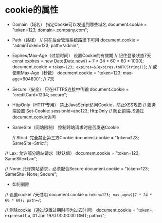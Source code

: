 # cookie的属性

- Domain（域名）
    指定Cookie可以发送到哪些域名
    document.cookie = "token=123; domain=.company.com";

- Path（路径）
    // 只在后台管理系统路径下可用
    document.cookie = "adminToken=123; path=/admin";

- Expires/Max-Age（过期时间）
    设置Cookie的有效期
    // 记住登录状态7天
    const expires = new Date(Date.now() + 7 * 24 * 60 * 60 * 1000);
    document.cookie = `token=123; expires=${expires.toUTCString()}`;
    // 或使用Max-Age（秒数）
    document.cookie = "token=123; max-age=604800"; // 7天

- Secure（安全）
    只在HTTPS连接中传输
    document.cookie = "creditCard=1234; secure";

- HttpOnly（HTTP专用）
    禁止JavaScript访问Cookie，防止XSS攻击
    // 服务端设置
Set-Cookie: sessionId=abc123; HttpOnly
// 防止前端JS通过document.cookie访问

- SameSite（同站限制）
    控制跨站请求时是否发送Cookie

    // Strict: 完全禁止第三方Cookie
document.cookie = "token=123; SameSite=Strict";

// Lax: 允许部分跨站请求（默认值）
document.cookie = "token=123; SameSite=Lax";

// None: 允许跨站请求，必须配合Secure
document.cookie = "token=123; SameSite=None; Secure";


- 如何删除 

// 设置cookie 7天过期
document.cookie = `token=123; max-age=${7 * 24 * 60 * 60}; path=/`;

// 删除cookie（通过设置过期时间为过去时间）
document.cookie = "token=; expires=Thu, 01 Jan 1970 00:00:00 GMT; path=/";
